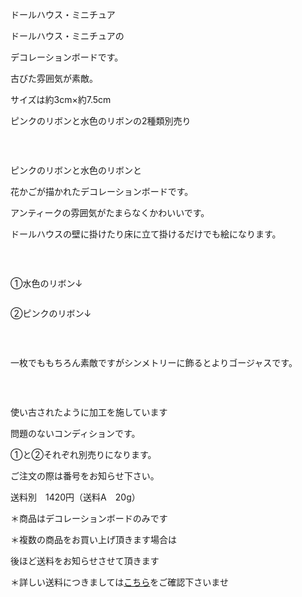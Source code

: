 <link rel="stylesheet" type="text/css" href="/assets/css/styles.css">

ドールハウス・ミニチュア

ドールハウス・ミニチュアの

 デコレーションボードです。

 古びた雰囲気が素敵。

 サイズは約3cm×約7.5cm

 ピンクのリボンと水色のリボンの2種類別売り

<img alt="" src="http://blog.cnobi.jp/v1/blog/user/71e35865e9e62f3f9d70420d6124d2ab/1442009064"/> 

 

ピンクのリボンと水色のリボンと

花かごが描かれたデコレーションボードです。

アンティークの雰囲気がたまらなくかわいいです。

ドールハウスの壁に掛けたり床に立て掛けるだけでも絵になります。

<img alt="" src="http://blog.cnobi.jp/v1/blog/user/71e35865e9e62f3f9d70420d6124d2ab/1442009066"/> 

 

①水色のリボン↓

<img alt="" src="http://blog.cnobi.jp/v1/blog/user/71e35865e9e62f3f9d70420d6124d2ab/1442009067"/> 

②ピンクのリボン↓ 

<img alt="" src="http://blog.cnobi.jp/v1/blog/user/71e35865e9e62f3f9d70420d6124d2ab/1442009068"/> 

 

一枚でももちろん素敵ですがシンメトリーに飾るとよりゴージャスです。

<img alt="" src="http://blog.cnobi.jp/v1/blog/user/71e35865e9e62f3f9d70420d6124d2ab/1442009065"/> 

 

使い古されたように加工を施しています

問題のないコンディションです。

①と②それぞれ別売りになります。

ご注文の際は番号をお知らせ下さい。

送料別　1420円（送料A　20g）

＊商品はデコレーションボードのみです

＊複数の商品をお買い上げ頂きます場合は

後ほど送料をお知らせさせて頂きます

＊詳しい送料につきましては[こちら](http://dkzakka.blog.shinobi.jp/Entry/3385/)をご確認下さいませ